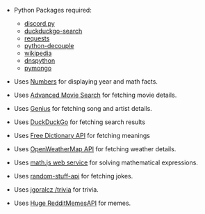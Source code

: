 - Python Packages required:
	- [discord.py](https://pypi.org/project/discord.py/)
	- [duckduckgo-search](https://pypi.org/project/duckduckgo-search/)
	- [requests](https://pypi.org/project/requests/)
	- [python-decouple](https://pypi.org/project/python-decouple/)
	- [wikipedia](https://pypi.org/project/wikipedia/)
	- [dnspython](https://pypi.org/project/dnspython/)
	- [pymongo](https://pypi.org/project/pymongo/)

- Uses [Numbers](https://rapidapi.com/divad12/api/numbers-1) for displaying year and math facts.
- Uses [Advanced Movie Search](https://rapidapi.com/jakash1997/api/advanced-movie-search ) for fetching movie details.
- Uses [Genius](https://rapidapi.com/brianiswu/api/genius) for fetching song and artist details.
- Uses [DuckDuckGo](https://duckduckgo.com/) for fetching search results
- Uses [Free Dictionary API](https://dictionaryapi.dev/) for fetching meanings
- Uses [OpenWeatherMap API](https://openweathermap.org/api) for fetching weather details.
- Uses [math.js web service](https://api.mathjs.org/) for solving mathematical expressions.
- Uses [random-stuff-api](https://rapidapi.com/pgamerxdev/api/random-stuff-api/) for fetching jokes.
- Uses [jgoralcz /trivia](https://github.com/jgoralcz/trivia) for trivia.
- Uses [Huge RedditMemesAPI](https://memes.blademaker.tv/) for memes.
